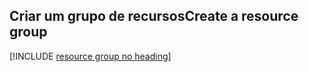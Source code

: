## <a name="create-a-resource-group"></a><span data-ttu-id="a35bc-101">Criar um grupo de recursos</span><span class="sxs-lookup"><span data-stu-id="a35bc-101">Create a resource group</span></span>

[!INCLUDE [resource group no heading](app-service-web-create-resource-group-no-h.md)]